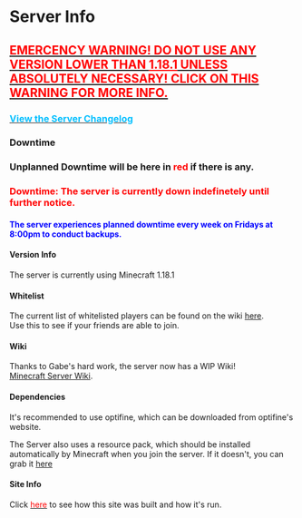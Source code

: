 <link rel="stylesheet" href="assets/css/light-darkmode.css">

# Server Info

## [<span style="color:red">EMERCENCY WARNING! DO NOT USE ANY VERSION LOWER THAN <u>1.18.1</u> UNLESS ABSOLUTELY NECESSARY! CLICK ON THIS WARNING FOR MORE INFO.</span>](/MinecraftServer/emergencywarning1181)


### [<span style="color:DeepSkyBlue">View the Server Changelog</span>](/MinecraftServer/changelog)

### Downtime
### Unplanned Downtime will be here in <span style="color:red">red</span> if there is any.
### <span style="color:red">Downtime: The server is currently down indefinetely until further notice.</span>
#### <span style="color:blue">The server experiences planned downtime every week on Fridays at 8:00pm to conduct backups.</span>
#### Version Info
The server is currently using Minecraft 1.18.1  

#### Whitelist
The current list of whitelisted players can be found on the wiki [here](/MinecraftServer/whitelist).  
Use this to see if your friends are able to join.  

#### Wiki
Thanks to Gabe's hard work, the server now has a WIP Wiki!  
[Minecraft Server Wiki](/MinecraftServer/wiki).  

#### Dependencies
It's recommended to use optifine, which can be downloaded from optifine's website.  

The Server also uses a resource pack, which should be installed automatically by Minecraft when you join the server. If it doesn't, you can grab it [here](https://github.com/GabeThatGuy/MinecraftServer/raw/General-Info/Server-Resources/Resource%20Pack/vane-resource-pack.zip)  



#### Site Info
Click [<span style ="color:red">here</span>](/MinecraftServer/site-info) to see how this site was built and how it's run.


  

